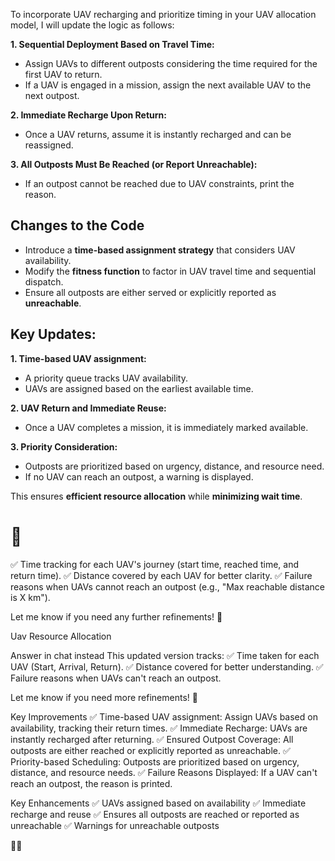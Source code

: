 To incorporate UAV recharging and prioritize timing in your UAV allocation model, I will update the logic as follows:

**1. Sequential Deployment Based on Travel Time:**

- Assign UAVs to different outposts considering the time required for the first UAV to return.
- If a UAV is engaged in a mission, assign the next available UAV to the next outpost.

**2. Immediate Recharge Upon Return:**

- Once a UAV returns, assume it is instantly recharged and can be reassigned.

**3. All Outposts Must Be Reached (or Report Unreachable):**

- If an outpost cannot be reached due to UAV constraints, print the reason.

## Changes to the Code

- Introduce a **time-based assignment strategy** that considers UAV availability.
- Modify the **fitness function** to factor in UAV travel time and sequential dispatch.
- Ensure all outposts are either served or explicitly reported as **unreachable**.

## Key Updates:

**1. Time-based UAV assignment:**

- A priority queue tracks UAV availability.
- UAVs are assigned based on the earliest available time.

**2. UAV Return and Immediate Reuse:**

- Once a UAV completes a mission, it is immediately marked available.

**3. Priority Consideration:**

- Outposts are prioritized based on urgency, distance, and resource need.
- If no UAV can reach an outpost, a warning is displayed.

This ensures **efficient resource allocation** while **minimizing wait time**.


# 🚀

✅ Time tracking for each UAV's journey (start time, reached time, and return time).
✅ Distance covered by each UAV for better clarity.
✅ Failure reasons when UAVs cannot reach an outpost (e.g., "Max reachable distance is X km").

Let me know if you need any further refinements! 🚀

Uav Resource Allocation

Answer in chat instead
This updated version tracks:
✅ Time taken for each UAV (Start, Arrival, Return).
✅ Distance covered for better understanding.
✅ Failure reasons when UAVs can't reach an outpost.

Let me know if you need more refinements! 🚀


Key Improvements
✅ Time-based UAV assignment: Assign UAVs based on availability, tracking their return times.
✅ Immediate Recharge: UAVs are instantly recharged after returning.
✅ Ensured Outpost Coverage: All outposts are either reached or explicitly reported as unreachable.
✅ Priority-based Scheduling: Outposts are prioritized based on urgency, distance, and resource needs.
✅ Failure Reasons Displayed: If a UAV can't reach an outpost, the reason is printed.

Key Enhancements
✅ UAVs assigned based on availability
✅ Immediate recharge and reuse
✅ Ensures all outposts are reached or reported as unreachable
✅ Warnings for unreachable outposts

🚀🚀